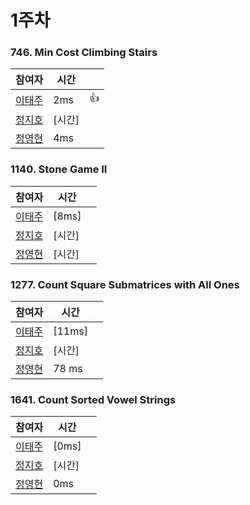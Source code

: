 # 1주차  
### 746. Min Cost Climbing Stairs
| 참여자 | 시간 |  |
|--|--|--|
| [이태주](https://github.com/TaeJu)  | 2ms | 👍 |
| [정지호](https://github.com/JihoJeong)  | [시간] |  |
| [정영현](https://github.com/Young-cpu)  | 4ms |  |

### 1140. Stone Game II
| 참여자 | 시간 |  |
|--|--|--|
| [이태주](https://github.com/TaeJu)  | [8ms] |  |
| [정지호](https://github.com/JihoJeong)  | [시간] |  |
| [정영현](https://github.com/Young-cpu)  | [시간] |  |

### 1277. Count Square Submatrices with All Ones
| 참여자 | 시간 |  |
|--|--|--|
| [이태주](https://github.com/TaeJu)  | [11ms] |  |
| [정지호](https://github.com/JihoJeong)  | [시간] |  |
| [정영현](https://github.com/Young-cpu)  | 78 ms |  |

### 1641. Count Sorted Vowel Strings
| 참여자 | 시간 |  |
|--|--|--|
| [이태주](https://github.com/TaeJu)  | [0ms] |  |
| [정지호](https://github.com/JihoJeong)  | [시간] |  |
| [정영현](https://github.com/Young-cpu)  | 0ms |  |
